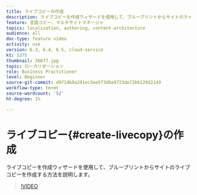 ```yaml
---
title: ライブコピーの作成
description: ライブコピーを作成ウィザードを使用して、ブループリントからサイトのライブコピーを作成する方法を説明します。
feature: 言語コピー、マルチサイトマネージャ
topics: localization, authoring, content-architecture
audience: all
doc-type: feature video
activity: use
version: 6.3, 6.4, 6.5, cloud-service
kt: 5375
thumbnail: 36677.jpg
topic: ローカリゼーション
role: Business Practitioner
level: Beginner
source-git-commit: d9714b9a291ec3ee5f3dba9723de72bb120d2149
workflow-type: tm+mt
source-wordcount: '52'
ht-degree: 1%

---
```



# ライブコピー{#create-livecopy}の作成

ライブコピーを作成ウィザードを使用して、ブループリントからサイトのライブコピーを作成する方法を説明します。

>[!VIDEO](https://video.tv.adobe.com/v/36677?quality=12&learn=on)

